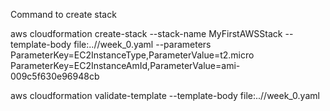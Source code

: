 Command to create stack

aws cloudformation create-stack --stack-name MyFirstAWSStack --template-body file:..//week_0.yaml --parameters ParameterKey=EC2InstanceType,ParameterValue=t2.micro ParameterKey=EC2InstanceAmId,ParameterValue=ami-009c5f630e96948cb

aws cloudformation validate-template --template-body file:..//week_0.yaml